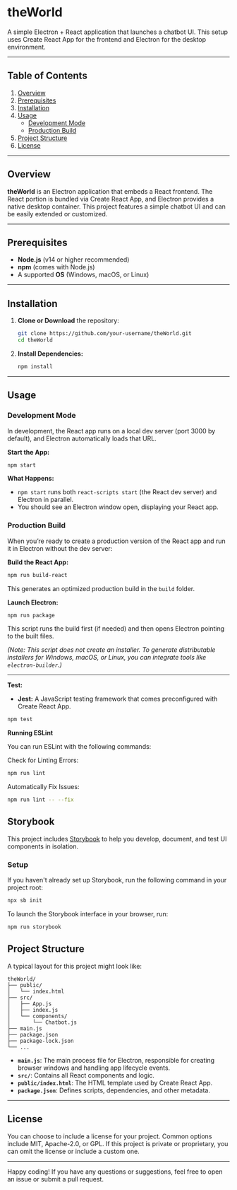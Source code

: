 
# theWorld

A simple Electron + React application that launches a chatbot UI. This setup uses Create React App for the frontend and Electron for the desktop environment.

---

## Table of Contents
1. [Overview](#overview)
2. [Prerequisites](#prerequisites)
3. [Installation](#installation)
4. [Usage](#usage)
   - [Development Mode](#development-mode)
   - [Production Build](#production-build)
5. [Project Structure](#project-structure)
6. [License](#license)

---

## Overview

**theWorld** is an Electron application that embeds a React frontend. The React portion is bundled via Create React App, and Electron provides a native desktop container. This project features a simple chatbot UI and can be easily extended or customized.

---

## Prerequisites

- **Node.js** (v14 or higher recommended)
- **npm** (comes with Node.js)
- A supported **OS** (Windows, macOS, or Linux)

---

## Installation

1. **Clone or Download** the repository:
   ```bash
   git clone https://github.com/your-username/theWorld.git
   cd theWorld
   ```

2. **Install Dependencies:**
   ```bash
   npm install
   ```

---

## Usage

### Development Mode

In development, the React app runs on a local dev server (port 3000 by default), and Electron automatically loads that URL.

**Start the App:**
```bash
npm start
```

**What Happens:**  
- `npm start` runs both `react-scripts start` (the React dev server) and Electron in parallel.  
- You should see an Electron window open, displaying your React app.

### Production Build

When you’re ready to create a production version of the React app and run it in Electron without the dev server:

**Build the React App:**
```bash
npm run build-react
```
This generates an optimized production build in the `build` folder.

**Launch Electron:**
```bash
npm run package
```
This script runs the build first (if needed) and then opens Electron pointing to the built files.

*(Note: This script does not create an installer. To generate distributable installers for Windows, macOS, or Linux, you can integrate tools like `electron-builder`.)*

---

**Test:**
- **Jest:** A JavaScript testing framework that comes preconfigured with Create React App.

```bash
npm test
```

**Running ESLint**

You can run ESLint with the following commands:

Check for Linting Errors:

```bash
npm run lint

```
Automatically Fix Issues:

```bash
npm run lint -- --fix

```
## Storybook

This project includes [Storybook](https://storybook.js.org/) to help you develop, document, and test UI components in isolation.

### Setup

If you haven't already set up Storybook, run the following command in your project root:

```bash
npx sb init
```

To launch the Storybook interface in your browser, run:

```bash
npm run storybook
```


## Project Structure

A typical layout for this project might look like:

```
theWorld/
├── public/
│   └── index.html
├── src/
│   ├── App.js
│   ├── index.js
│   └── components/
│       └── Chatbot.js
├── main.js
├── package.json
├── package-lock.json
└── ...
```

- **`main.js`**: The main process file for Electron, responsible for creating browser windows and handling app lifecycle events.
- **`src/`**: Contains all React components and logic.
- **`public/index.html`**: The HTML template used by Create React App.
- **`package.json`**: Defines scripts, dependencies, and other metadata.

---

## License

You can choose to include a license for your project. Common options include MIT, Apache-2.0, or GPL. If this project is private or proprietary, you can omit the license or include a custom one.

---

Happy coding! If you have any questions or suggestions, feel free to open an issue or submit a pull request.
